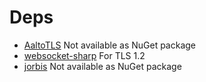 # Deps

- [AaltoTLS](https://github.com/juhovh/AaltoTLS) Not available as NuGet package
- [websocket-sharp](https://github.com/sta/websocket-sharp) For TLS 1.2
- [jorbis](https://github.com/werwolf2303/jorbis-csharp) Not available as NuGet package
